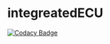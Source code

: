 # integreatedECU

[![Codacy Badge](https://api.codacy.com/project/badge/Grade/36a1e17058ae4a25ac1b4878e40ebe36)](https://app.codacy.com/app/18inferno10/integreatedECU?utm_source=github.com&utm_medium=referral&utm_content=18inferno10/integreatedECU&utm_campaign=Badge_Grade_Settings)
